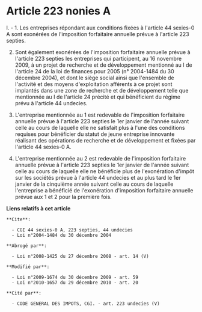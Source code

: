 # Article 223 nonies A

I. - 1. Les entreprises répondant aux conditions fixées à l'article 44 sexies-0 A sont exonérées de l'imposition forfaitaire
annuelle prévue à l'article 223 septies.

2. Sont également exonérées de l'imposition forfaitaire annuelle prévue à l'article 223 septies les entreprises qui
participent, au 16 novembre 2009, à un projet de recherche et de développement mentionné au I de l'article 24 de la loi de
finances pour 2005 (n° 2004-1484 du 30 décembre 2004), et dont le siège social ainsi que l'ensemble de l'activité et des
moyens d'exploitation afférents à ce projet sont implantés dans une zone de recherche et de développement telle que
mentionnée au I de l'article 24 précité et qui bénéficient du régime prévu à l'article 44 undecies.

3. L'entreprise mentionnée au 1 est redevable de l'imposition forfaitaire annuelle prévue à l'article 223 septies le 1er
janvier de l'année suivant celle au cours de laquelle elle ne satisfait plus à l'une des conditions requises pour bénéficier
du statut de jeune entreprise innovante réalisant des opérations de recherche et de développement et fixées par l'article 44
sexies-0 A.

4. L'entreprise mentionnée au 2 est redevable de l'imposition forfaitaire annuelle prévue à l'article 223 septies le 1er
janvier de l'année suivant celle au cours de laquelle elle ne bénéficie plus de l'exonération d'impôt sur les sociétés prévue
à l'article 44 undecies et au plus tard le 1er janvier de la cinquième année suivant celle au cours de laquelle l'entreprise
a bénéficié de l'exonération d'imposition forfaitaire annuelle prévue aux 1 et 2 pour la première fois.

**Liens relatifs à cet article**

	**Cite**:

	  - CGI 44 sexies-0 A, 223 septies, 44 undecies
	  - Loi n°2004-1484 du 30 décembre 2004

	**Abrogé par**:

	  - Loi n°2008-1425 du 27 décembre 2008 - art. 14 (V)

	**Modifié par**:

	  - Loi n°2009-1674 du 30 décembre 2009 - art. 59
	  - Loi n°2010-1657 du 29 décembre 2010 - art. 20

	**Cité par**:

	  - CODE GENERAL DES IMPOTS, CGI. - art. 223 undecies (V)
